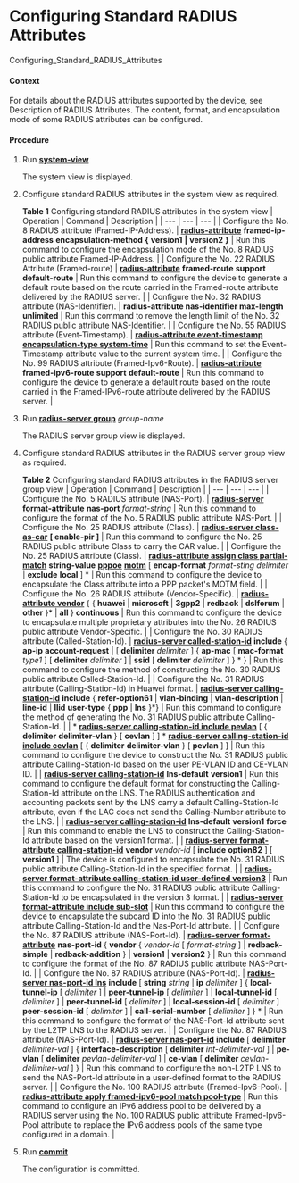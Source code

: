 Configuring Standard RADIUS Attributes
======================================

Configuring_Standard_RADIUS_Attributes

#### Context

For details about the RADIUS attributes supported by the device, see Description of RADIUS Attributes. The content, format, and encapsulation mode of some RADIUS attributes can be configured.


#### Procedure

1. Run [**system-view**](cmdqueryname=system-view)
   
   
   
   The system view is displayed.
2. Configure standard RADIUS attributes in the system view as required.
   
   
   
   **Table 1** Configuring standard RADIUS attributes in the system view
   | Operation | Command | Description |
   | --- | --- | --- |
   | Configure the No. 8 RADIUS attribute (Framed-IP-Address). | **[**radius-attribute**](cmdqueryname=radius-attribute)** **framed-ip-address** ****encapsulation-method**** **{** **version1** **|** **version2** **}** | Run this command to configure the encapsulation mode of the No. 8 RADIUS public attribute Framed-IP-Address. |
   | Configure the No. 22 RADIUS Attribute (Framed-route) | **[**radius-attribute**](cmdqueryname=radius-attribute+framed-route+support+default-route)** **framed-route** **support** **default-route** | Run this command to configure the device to generate a default route based on the route carried in the Framed-route attribute delivered by the RADIUS server. |
   | Configure the No. 32 RADIUS attribute (NAS-Identifier). | **radius-attribute nas-identifier max-length unlimited** | Run this command to remove the length limit of the No. 32 RADIUS public attribute NAS-Identifier. |
   | Configure the No. 55 RADIUS attribute (Event-Timestamp). | **[**radius-attribute event-timestamp encapsulation-type system-time**](cmdqueryname=radius-attribute+event-timestamp+encapsulation-type+system-time)** | Run this command to set the Event-Timestamp attribute value to the current system time. |
   | Configure the No. 99 RADIUS attribute (Framed-Ipv6-Route). | **[**radius-attribute**](cmdqueryname=radius-attribute+framed-route+support+default-route)** **framed-ipv6-route** **support** **default-route** | Run this command to configure the device to generate a default route based on the route carried in the Framed-IPv6-route attribute delivered by the RADIUS server. |
3. Run [**radius-server group**](cmdqueryname=radius-server+group) *group-name*
   
   
   
   The RADIUS server group view is displayed.
4. Configure standard RADIUS attributes in the RADIUS server group view as required.
   
   
   
   **Table 2** Configuring standard RADIUS attributes in the RADIUS server group view
   | Operation | Command | Description |
   | --- | --- | --- |
   | Configure the No. 5 RADIUS attribute (NAS-Port). | [**radius-server format-attribute**](cmdqueryname=radius-server+format-attribute) **nas-port** *format-string* | Run this command to configure the format of the No. 5 RADIUS public attribute NAS-Port. |
   | Configure the No. 25 RADIUS attribute (Class). | [**radius-server class-as-car**](cmdqueryname=radius-server+class-as-car) **[ enable-pir ]** | Run this command to configure the No. 25 RADIUS public attribute Class to carry the CAR value. |
   | Configure the No. 25 RADIUS attribute (Class). | **[**radius-attribute assign class partial-match**](cmdqueryname=radius-attribute+assign+class+partial-match)** **string-value** **[**pppoe**](cmdqueryname=pppoe)** **[**motm**](cmdqueryname=motm)** [ ****encap-format**** **format-sting* *delimiter**  | ****exclude**** ****local**** ] \* | Run this command to configure the device to encapsulate the Class attribute into a PPP packet's MOTM field. |
   | Configure the No. 26 RADIUS attribute (Vendor-Specific). | [**radius-attribute vendor**](cmdqueryname=radius-attribute+vendor) { { **huawei** | **microsoft** | **3gpp2** | **redback** | **dslforum** | **other** }\* | **all** } **continuous** | Run this command to configure the device to encapsulate multiple proprietary attributes into the No. 26 RADIUS public attribute Vendor-Specific. |
   | Configure the No. 30 RADIUS attribute (Called-Station-Id). | [**radius-server called-station-id**](cmdqueryname=radius-server+called-station-id) **include** { **ap-ip** **account-request**  | [ **delimiter** *delimiter* ] { **ap-mac** [ **mac-format** *type1* ] [ **delimiter** *delimiter* ] | **ssid** [ **delimiter** *delimiter* ] } \* } | Run this command to configure the method of constructing the No. 30 RADIUS public attribute Called-Station-Id. |
   | Configure the No. 31 RADIUS attribute (Calling-Station-Id) in Huawei format. | [**radius-server calling-station-id**](cmdqueryname=radius-server+calling-station-id) **include** { **refer-option61** | **vlan-binding** | **vlan-description** | **line-id** | **llid** **user-type** { **ppp** | **lns** }\*} | Run this command to configure the method of generating the No. 31 RADIUS public attribute Calling-Station-Id. |
   | * [**radius-server calling-station-id include pevlan**](cmdqueryname=radius-server+calling-station-id+include+pevlan) [ { **delimiter** **delimiter-vlan** } [ **cevlan** ] ] * [**radius-server calling-station-id include cevlan**](cmdqueryname=radius-server+calling-station-id+include+cevlan) [ { **delimiter** **delimiter-vlan** } [ **pevlan** ] ] | Run this command to configure the device to construct the No. 31 RADIUS public attribute Calling-Station-Id based on the user PE-VLAN ID and CE-VLAN ID. |
   | [**radius-server calling-station-id**](cmdqueryname=radius-server+calling-station-id) **lns-default** **version1** | Run this command to configure the default format for constructing the Calling-Station-Id attribute on the LNS. The RADIUS authentication and accounting packets sent by the LNS carry a default Calling-Station-Id attribute, even if the LAC does not send the Calling-Number attribute to the LNS. |
   | [**radius-server calling-station-id**](cmdqueryname=radius-server+calling-station-id) **lns-default** **version1** **force** | Run this command to enable the LNS to construct the Calling-Station-Id attribute based on the version1 format. |
   | [**radius-server format-attribute calling-station-id**](cmdqueryname=radius-server+format-attribute+calling-station-id) **vendor** *vendor-id* [ **include** **option82** ] [ **version1** ] | The device is configured to encapsulate the No. 31 RADIUS public attribute Calling-Station-Id in the specified format. |
   | [**radius-server format-attribute calling-station-id user-defined version3**](cmdqueryname=radius-server+format-attribute+calling-station-id+user-defined+version3) | Run this command to configure the No. 31 RADIUS public attribute Calling-Station-Id to be encapsulated in the version 3 format. |
   | [**radius-server format-attribute include sub-slot**](cmdqueryname=radius-server+format-attribute+include+sub-slot) | Run this command to configure the device to encapsulate the subcard ID into the No. 31 RADIUS public attribute Calling-Station-Id and the Nas-Port-Id attribute. |
   | Configure the No. 87 RADIUS attribute (NAS-Port-Id). | [**radius-server format-attribute**](cmdqueryname=radius-server+format-attribute) **nas-port-id** { **vendor** { *vendor-id* [ *format-string* ] | **redback-simple** | **redback-addition** } | **version1** | **version2** } | Run this command to configure the format of the No. 87 RADIUS public attribute NAS-Port-Id. |
   | Configure the No. 87 RADIUS attribute (NAS-Port-Id). | [**radius-server nas-port-id lns**](cmdqueryname=radius-server+nas-port-id+lns) **include** [ **string** *string* | **ip** *delimiter* ] { **local-tunnel-ip** [ *delimiter* ] | **peer-tunnel-ip** [ *delimiter* ] | **local-tunnel-id** [ *delimiter* ] | **peer-tunnel-id** [ *delimiter* ] | **local-session-id** [ *delimiter* ] **peer-session-id** [ *delimiter* ] | **call-serial-number** [ *delimiter* ] } \* | Run this command to configure the format of the NAS-Port-Id attribute sent by the L2TP LNS to the RADIUS server. |
   | Configure the No. 87 RADIUS attribute (NAS-Port-Id). | [**radius-server nas-port-id**](cmdqueryname=radius-server+nas-port-id) **include** [ **delimiter** *delimiter-val* ] { **interface-description** [ **delimiter** *int-delimiter-val* ] | **pe-vlan** [ **delimiter** *pevlan-delimiter-val* ] | **ce-vlan** [ **delimiter** *cevlan-delimiter-val* ] } | Run this command to configure the non-L2TP LNS to send the NAS-Port-Id attribute in a user-defined format to the RADIUS server. |
   | Configure the No. 100 RADIUS attribute (Framed-Ipv6-Pool). | [**radius-attribute apply framed-ipv6-pool match pool-type**](cmdqueryname=radius-attribute+apply+framed-ipv6-pool+match+pool-type) | Run this command to configure an IPv6 address pool to be delivered by a RADIUS server using the No. 100 RADIUS public attribute Framed-Ipv6-Pool attribute to replace the IPv6 address pools of the same type configured in a domain. |
5. Run [**commit**](cmdqueryname=commit)
   
   
   
   The configuration is committed.